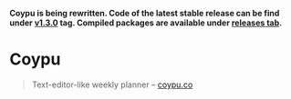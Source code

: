 **Coypu is being rewritten. Code of the latest stable release can be find under [v1.3.0](https://github.com/bkzl/coypu/tree/v1.3.0) tag. Compiled packages are available under [releases tab](https://github.com/bkzl/coypu/releases).**

# Coypu

> Text-editor-like weekly planner – [coypu.co](https://coypu.co)
